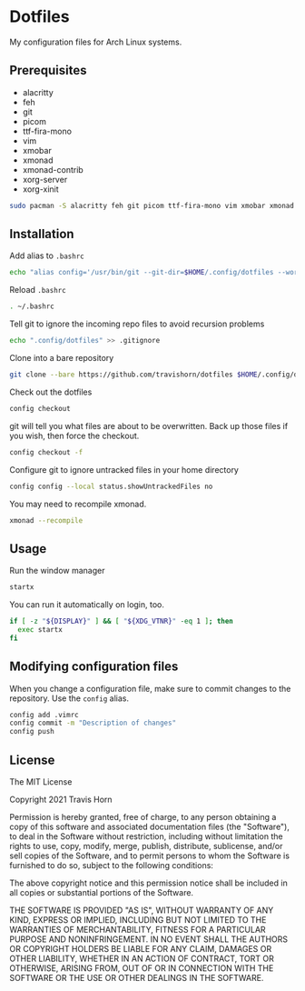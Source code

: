 # Dotfiles

My configuration files for Arch Linux systems.

## Prerequisites

- alacritty
- feh
- git
- picom
- ttf-fira-mono
- vim
- xmobar
- xmonad
- xmonad-contrib
- xorg-server
- xorg-xinit

```bash
sudo pacman -S alacritty feh git picom ttf-fira-mono vim xmobar xmonad xmonad-contrib xorg-server xorg-xinit
```

## Installation

Add alias to `.bashrc`

```bash
echo "alias config='/usr/bin/git --git-dir=$HOME/.config/dotfiles --work-tree=$HOME'" >> ~/.bashrc
```

Reload `.bashrc`

```bash
. ~/.bashrc
```

Tell git to ignore the incoming repo files to avoid recursion problems

```bash
echo ".config/dotfiles" >> .gitignore
```

Clone into a bare repository

```bash
git clone --bare https://github.com/travishorn/dotfiles $HOME/.config/dotfiles
```

Check out the dotfiles

```bash
config checkout
```

git will tell you what files are about to be overwritten. Back up those files if
you wish, then force the checkout.

```bash
config checkout -f
```

Configure git to ignore untracked files in your home directory

```bash
config config --local status.showUntrackedFiles no
```

You may need to recompile xmonad.

```bash
xmonad --recompile
```

## Usage

Run the window manager

```bash
startx
```

You can run it automatically on login, too.

```bash
if [ -z "${DISPLAY}" ] && [ "${XDG_VTNR}" -eq 1 ]; then
  exec startx
fi
```

## Modifying configuration files

When you change a configuration file, make sure to commit changes to the
repository. Use the `config` alias.

```bash
config add .vimrc
config commit -m "Description of changes"
config push
```

## License

The MIT License

Copyright 2021 Travis Horn

Permission is hereby granted, free of charge, to any person obtaining a copy of
this software and associated documentation files (the "Software"), to deal in
the Software without restriction, including without limitation the rights to
use, copy, modify, merge, publish, distribute, sublicense, and/or sell copies of
the Software, and to permit persons to whom the Software is furnished to do so,
subject to the following conditions:

The above copyright notice and this permission notice shall be included in all
copies or substantial portions of the Software.

THE SOFTWARE IS PROVIDED "AS IS", WITHOUT WARRANTY OF ANY KIND, EXPRESS OR
IMPLIED, INCLUDING BUT NOT LIMITED TO THE WARRANTIES OF MERCHANTABILITY, FITNESS
FOR A PARTICULAR PURPOSE AND NONINFRINGEMENT. IN NO EVENT SHALL THE AUTHORS OR
COPYRIGHT HOLDERS BE LIABLE FOR ANY CLAIM, DAMAGES OR OTHER LIABILITY, WHETHER
IN AN ACTION OF CONTRACT, TORT OR OTHERWISE, ARISING FROM, OUT OF OR IN
CONNECTION WITH THE SOFTWARE OR THE USE OR OTHER DEALINGS IN THE SOFTWARE.

